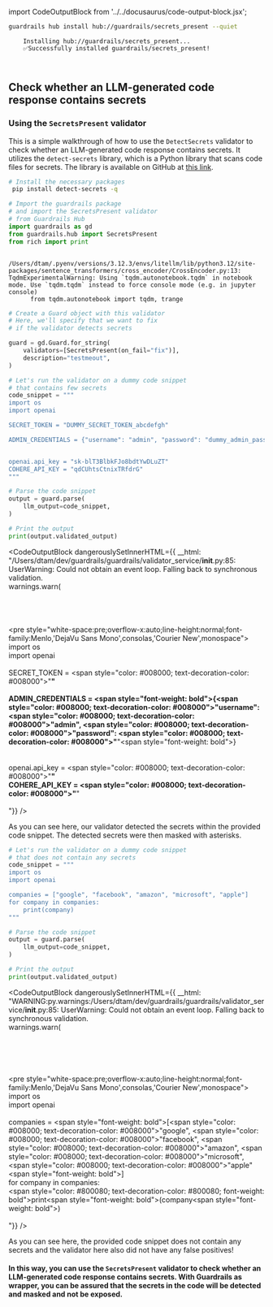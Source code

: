 import CodeOutputBlock from '../../docusaurus/code-output-block.jsx';

```bash
guardrails hub install hub://guardrails/secrets_present --quiet
```

<CodeOutputBlock lang="bash">

```
    Installing hub://guardrails/secrets_present...
    ✅Successfully installed guardrails/secrets_present!
    
    
```

</CodeOutputBlock>

<!-- WARNING: THIS FILE WAS AUTOGENERATED! DO NOT EDIT! Instead, edit the notebook w/the location & name as this file. -->

## Check whether an LLM-generated code response contains secrets

### Using the `SecretsPresent` validator

This is a simple walkthrough of how to use the `DetectSecrets` validator to check whether an LLM-generated code response contains secrets. It utilizes the `detect-secrets` library, which is a Python library that scans code files for secrets. The library is available on GitHub at [this link](https://github.com/Yelp/detect-secrets).



```bash
# Install the necessary packages
 pip install detect-secrets -q
```


```python
# Import the guardrails package
# and import the SecretsPresent validator
# from Guardrails Hub
import guardrails as gd
from guardrails.hub import SecretsPresent
from rich import print
```

<CodeOutputBlock lang="python">

```
    /Users/dtam/.pyenv/versions/3.12.3/envs/litellm/lib/python3.12/site-packages/sentence_transformers/cross_encoder/CrossEncoder.py:13: TqdmExperimentalWarning: Using `tqdm.autonotebook.tqdm` in notebook mode. Use `tqdm.tqdm` instead to force console mode (e.g. in jupyter console)
      from tqdm.autonotebook import tqdm, trange
```

</CodeOutputBlock>


```python
# Create a Guard object with this validator
# Here, we'll specify that we want to fix
# if the validator detects secrets

guard = gd.Guard.for_string(
    validators=[SecretsPresent(on_fail="fix")],
    description="testmeout",
)
```


```python
# Let's run the validator on a dummy code snippet
# that contains few secrets
code_snippet = """
import os
import openai

SECRET_TOKEN = "DUMMY_SECRET_TOKEN_abcdefgh"

ADMIN_CREDENTIALS = {"username": "admin", "password": "dummy_admin_password"}


openai.api_key = "sk-blT3BlbkFJo8bdtYwDLuZT"
COHERE_API_KEY = "qdCUhtsCtnixTRfdrG"
"""

# Parse the code snippet
output = guard.parse(
    llm_output=code_snippet,
)

# Print the output
print(output.validated_output)
```
    
<CodeOutputBlock dangerouslySetInnerHTML={{ __html: "/Users/dtam/dev/guardrails/guardrails/validator_service/__init__.py:85: UserWarning: Could not obtain an event loop. Falling back to synchronous validation.<br />      warnings.warn(<br /><br /><br /><br /><br /><pre style=\"white-space:pre;overflow-x:auto;line-height:normal;font-family:Menlo,'DejaVu Sans Mono',consolas,'Courier New',monospace\"><br />import os<br />import openai<br /><br />SECRET_TOKEN = <span style=\"color: #008000; text-decoration-color: #008000\">\"********\"</span><br /><br />ADMIN_CREDENTIALS = <span style=\"font-weight: bold\">{</span><span style=\"color: #008000; text-decoration-color: #008000\">\"username\"</span>: <span style=\"color: #008000; text-decoration-color: #008000\">\"admin\"</span>, <span style=\"color: #008000; text-decoration-color: #008000\">\"password\"</span>: <span style=\"color: #008000; text-decoration-color: #008000\">\"********\"</span><span style=\"font-weight: bold\">}</span><br /><br /><br />openai.api_key = <span style=\"color: #008000; text-decoration-color: #008000\">\"********\"</span><br />COHERE_API_KEY = <span style=\"color: #008000; text-decoration-color: #008000\">\"********\"</span><br /><br /></pre>"}} />

As you can see here, our validator detected the secrets within the provided code snippet. The detected secrets were then masked with asterisks.



```python
# Let's run the validator on a dummy code snippet
# that does not contain any secrets
code_snippet = """
import os
import openai

companies = ["google", "facebook", "amazon", "microsoft", "apple"]
for company in companies:
    print(company)
"""

# Parse the code snippet
output = guard.parse(
    llm_output=code_snippet,
)

# Print the output
print(output.validated_output)
```
    
<CodeOutputBlock dangerouslySetInnerHTML={{ __html: "WARNING:py.warnings:/Users/dtam/dev/guardrails/guardrails/validator_service/__init__.py:85: UserWarning: Could not obtain an event loop. Falling back to synchronous validation.<br />      warnings.warn(<br />    <br /><br /><br /><br /><br /><pre style=\"white-space:pre;overflow-x:auto;line-height:normal;font-family:Menlo,'DejaVu Sans Mono',consolas,'Courier New',monospace\"><br />import os<br />import openai<br /><br />companies = <span style=\"font-weight: bold\">[</span><span style=\"color: #008000; text-decoration-color: #008000\">\"google\"</span>, <span style=\"color: #008000; text-decoration-color: #008000\">\"facebook\"</span>, <span style=\"color: #008000; text-decoration-color: #008000\">\"amazon\"</span>, <span style=\"color: #008000; text-decoration-color: #008000\">\"microsoft\"</span>, <span style=\"color: #008000; text-decoration-color: #008000\">\"apple\"</span><span style=\"font-weight: bold\">]</span><br />for company in companies:<br />    <span style=\"color: #800080; text-decoration-color: #800080; font-weight: bold\">print</span><span style=\"font-weight: bold\">(</span>company<span style=\"font-weight: bold\">)</span><br /><br /></pre>"}} />

As you can see here, the provided code snippet does not contain any secrets and the validator here also did not have any false positives!


#### In this way, you can use the `SecretsPresent` validator to check whether an LLM-generated code response contains secrets. With Guardrails as wrapper, you can be assured that the secrets in the code will be detected and masked and not be exposed.


